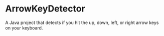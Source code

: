 # ArrowKeyDetector
A Java project that detects if you hit the up, down, left, or right arrow keys on your keyboard.
